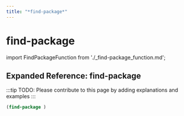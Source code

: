 ```yaml
---
title: "*find-package*"
---
```


# find-package

import FindPackageFunction from './_find-package_function.md';

<FindPackageFunction />

## Expanded Reference: find-package

:::tip
TODO: Please contribute to this page by adding explanations and examples
:::

```lisp
(find-package )
```
